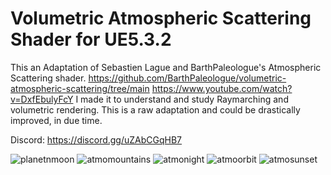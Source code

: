 # Volumetric Atmospheric Scattering Shader for UE5.3.2
This an Adaptation of Sebastien Lague and BarthPaleologue's Atmospheric Scattering shader.
https://github.com/BarthPaleologue/volumetric-atmospheric-scattering/tree/main
https://www.youtube.com/watch?v=DxfEbulyFcY
I made it to understand and study Raymarching and volumetric rendering.
This is a raw adaptation and could be drastically improved, in due time.

Discord: https://discord.gg/uZAbCGqHB7

![planetnmoon](https://github.com/StarScream983/SebBarthAtmo/assets/80985797/81479c36-abb1-4f47-97af-377f3dc50e71)
![atmomountains](https://github.com/StarScream983/SebBarthAtmo/assets/80985797/7f145883-ec82-481a-a7f7-8be38ef51ea4)
![atmonight](https://github.com/StarScream983/SebBarthAtmo/assets/80985797/bdaa8a92-d562-4852-afca-849d3432a1cc)
![atmoorbit](https://github.com/StarScream983/SebBarthAtmo/assets/80985797/10ad3f3e-ce14-4a03-8de2-209b6ae24c67)
![atmosunset](https://github.com/StarScream983/SebBarthAtmo/assets/80985797/8570af5a-c4bd-455d-9327-bfe8d4abed14)
